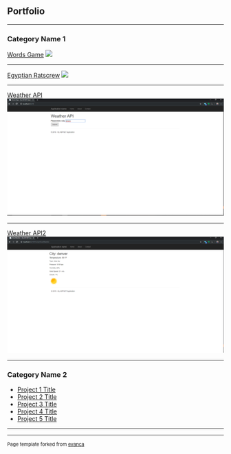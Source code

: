 ## Portfolio

---

### Category Name 1 

[Words Game](/sample_page)
<img src="images/dummy_thumbnail.jpg?raw=true"/>

---
[Egyptian Ratscrew](/pdf/sample_presentation.pdf)
<img src="images/dummy_thumbnail.jpg?raw=true"/>

---
[Weather API](http://example.com/)
<img src="images/weather_api_1.png?raw=true"/>

---
[Weather API2](http://example.com/)
<img src="images/weather_api_2.png?raw=true"/>

---

### Category Name 2

- [Project 1 Title](http://example.com/)
- [Project 2 Title](http://example.com/)
- [Project 3 Title](http://example.com/)
- [Project 4 Title](http://example.com/)
- [Project 5 Title](http://example.com/)

---




---
<p style="font-size:11px">Page template forked from <a href="https://github.com/evanca/quick-portfolio">evanca</a></p>
<!-- Remove above link if you don't want to attibute -->
